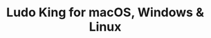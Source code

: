 ---
name: Ludo King
url: 'https://ludoking.com/online/index.html'
category: Games
title: 'Ludo King for macOS, Windows & Linux'
key: ludo-king

---